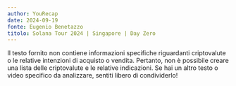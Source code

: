 ```yaml
---
author: YouRecap
date: 2024-09-19
fonte: Eugenio Benetazzo
titolo: Solana Tour 2024 | Singapore | Day Zero
---
```


Il testo fornito non contiene informazioni specifiche riguardanti criptovalute o le relative intenzioni di acquisto o vendita. Pertanto, non è possibile creare una lista delle criptovalute e le relative indicazioni. Se hai un altro testo o video specifico da analizzare, sentiti libero di condividerlo!
